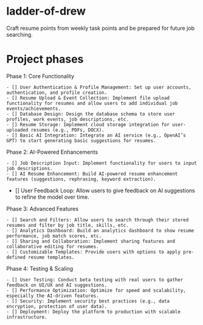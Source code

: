 # ladder-of-drew
Craft resume points from weekly task points and be prepared for future job searching. 

# Project phases
Phase 1: Core Functionality

    - [] User Authentication & Profile Management: Set up user accounts, authentication, and profile creation.
    - [] Resume Upload & Event Collection: Implement file upload functionality for resumes and allow users to add individual job events/achievements.
    - [] Database Design: Design the database schema to store user profiles, work events, job descriptions, etc.
    - [] Resume Storage: Implement cloud storage integration for user-uploaded resumes (e.g., PDFs, DOCX).
    - [] Basic AI Integration: Integrate an AI service (e.g., OpenAI’s GPT) to start generating basic suggestions for resumes.

Phase 2: AI-Powered Enhancements

    - [] Job Description Input: Implement functionality for users to input job descriptions.
    - [] AI Resume Enhancement: Build AI-powered resume enhancement features (suggestions, rephrasing, keyword extraction).
   - []  User Feedback Loop: Allow users to give feedback on AI suggestions to refine the model over time.

Phase 3: Advanced Features

    - [] Search and Filters: Allow users to search through their stored resumes and filter by job title, skills, etc.
    - [] Analytics Dashboard: Build an analytics dashboard to show resume performance, job match scores, etc.
    - [] Sharing and Collaboration: Implement sharing features and collaborative editing for resumes.
    - [] Customizable Templates: Provide users with options to apply pre-defined resume templates.

Phase 4: Testing & Scaling

    - [] User Testing: Conduct beta testing with real users to gather feedback on UI/UX and AI suggestions.
    - [] Performance Optimization: Optimize for speed and scalability, especially the AI-driven features.
    - [] Security: Implement security best practices (e.g., data encryption, protection of user data).
    - [] Deployment: Deploy the platform to production with scalable infrastructure.
    
